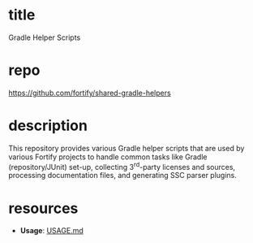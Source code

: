 # title
Gradle Helper Scripts

# repo
https://github.com/fortify/shared-gradle-helpers

# description
This repository provides various Gradle helper scripts that are used by various Fortify projects to handle common tasks like Gradle (repository/JUnit) set-up, collecting 3<sup>rd</sup>-party licenses and sources, processing documentation files, and generating SSC parser plugins.

# resources
* **Usage**: [USAGE.md](USAGE.md)
